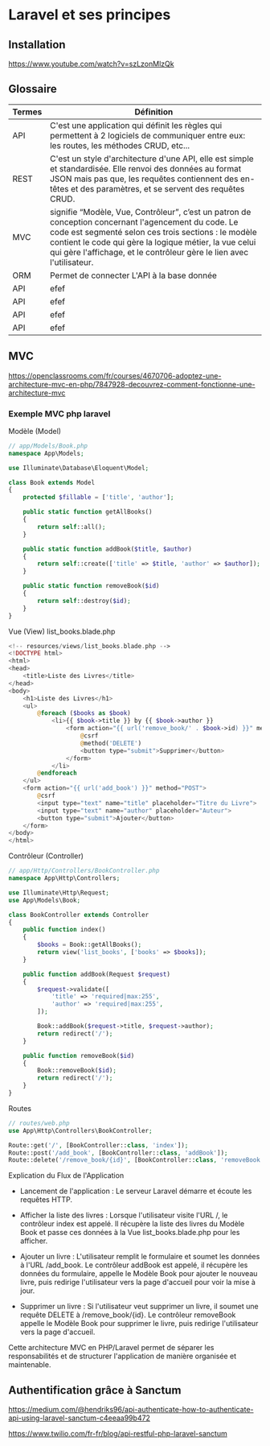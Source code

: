 # Laravel et ses principes

## Installation

https://www.youtube.com/watch?v=szLzonMlzQk     


## Glossaire

|Termes|Définition|
| - | - |
| API | C'est une application qui définit les règles qui permettent à 2 logiciels de communiquer entre eux: les routes, les méthodes CRUD, etc... |
| REST | C'est un style d'architecture d'une API, elle est simple et standardisée. Elle renvoi des données au format JSON mais pas que, les requêtes contiennent des en-têtes et des paramètres, et se servent des requêtes CRUD. |
| MVC |signifie “Modèle, Vue, Contrôleur”, c’est un patron de conception concernant l'agencement du code. Le code est segmenté selon ces trois sections : le modèle contient le code qui gère la logique métier, la vue celui qui gère l'affichage, et le contrôleur gère le lien avec l'utilisateur. |
| ORM | Permet de connecter L'API à la base donnée |
|API|efef|
|API|efef|
|API|efef|
|API|efef|


## MVC 

https://openclassrooms.com/fr/courses/4670706-adoptez-une-architecture-mvc-en-php/7847928-decouvrez-comment-fonctionne-une-architecture-mvc



### Exemple MVC php laravel


Modèle (Model)

```php
// app/Models/Book.php
namespace App\Models;

use Illuminate\Database\Eloquent\Model;

class Book extends Model
{
    protected $fillable = ['title', 'author'];

    public static function getAllBooks()
    {
        return self::all();
    }

    public static function addBook($title, $author)
    {
        return self::create(['title' => $title, 'author' => $author]);
    }

    public static function removeBook($id)
    {
        return self::destroy($id);
    }
}
```


Vue (View)
list_books.blade.php
```php
<!-- resources/views/list_books.blade.php -->
<!DOCTYPE html>
<html>
<head>
    <title>Liste des Livres</title>
</head>
<body>
    <h1>Liste des Livres</h1>
    <ul>
        @foreach ($books as $book)
            <li>{{ $book->title }} by {{ $book->author }}
                <form action="{{ url('remove_book/' . $book->id) }}" method="POST" style="display:inline;">
                    @csrf
                    @method('DELETE')
                    <button type="submit">Supprimer</button>
                </form>
            </li>
        @endforeach
    </ul>
    <form action="{{ url('add_book') }}" method="POST">
        @csrf
        <input type="text" name="title" placeholder="Titre du Livre">
        <input type="text" name="author" placeholder="Auteur">
        <button type="submit">Ajouter</button>
    </form>
</body>
</html>
```


Contrôleur (Controller)
```php
// app/Http/Controllers/BookController.php
namespace App\Http\Controllers;

use Illuminate\Http\Request;
use App\Models\Book;

class BookController extends Controller
{
    public function index()
    {
        $books = Book::getAllBooks();
        return view('list_books', ['books' => $books]);
    }

    public function addBook(Request $request)
    {
        $request->validate([
            'title' => 'required|max:255',
            'author' => 'required|max:255',
        ]);

        Book::addBook($request->title, $request->author);
        return redirect('/');
    }

    public function removeBook($id)
    {
        Book::removeBook($id);
        return redirect('/');
    }
}
```

Routes
```php
// routes/web.php
use App\Http\Controllers\BookController;

Route::get('/', [BookController::class, 'index']);
Route::post('/add_book', [BookController::class, 'addBook']);
Route::delete('/remove_book/{id}', [BookController::class, 'removeBook']);
```


Explication du Flux de l'Application

-  Lancement de l'application : Le serveur Laravel démarre et écoute les requêtes HTTP.

- Afficher la liste des livres : Lorsque l'utilisateur visite l'URL /, le contrôleur index est appelé. Il récupère la liste des livres du Modèle Book et passe ces données à la Vue list_books.blade.php pour les afficher.

- Ajouter un livre : L'utilisateur remplit le formulaire et soumet les données à l'URL /add_book. Le contrôleur addBook est appelé, il récupère les données du formulaire, appelle le Modèle Book pour ajouter le nouveau livre, puis redirige l'utilisateur vers la page d'accueil pour voir la mise à jour.

- Supprimer un livre : Si l'utilisateur veut supprimer un livre, il soumet une requête DELETE à /remove_book/{id}. Le contrôleur removeBook appelle le Modèle Book pour supprimer le livre, puis redirige l'utilisateur vers la page d'accueil.


Cette architecture MVC en PHP/Laravel permet de séparer les responsabilités et de structurer l'application de manière organisée et maintenable.



## Authentification grâce à Sanctum

https://medium.com/@hendriks96/api-authenticate-how-to-authenticate-api-using-laravel-sanctum-c4eeaa99b472


https://www.twilio.com/fr-fr/blog/api-restful-php-laravel-sanctum